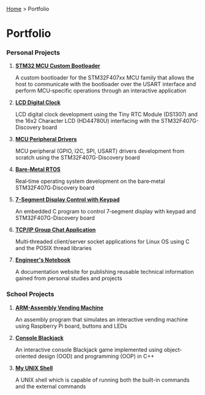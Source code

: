 <a href="../">Home</a> > Portfolio

# Portfolio



### Personal Projects

1. **<a href="./stm32-mcu-custom-bootloader">STM32 MCU Custom Bootloader</a>**

   A custom bootloader for the STM32F407xx MCU family that allows the host to communicate with the bootloader over the USART interface and perform MCU‐specific operations through an interactive application    

2. **<a href="./lcd-digital-clock">LCD Digital Clock</a>** 

   LCD digital clock development using the Tiny RTC Module (DS1307) and  the 16x2 Character LCD (HD44780U) interfacing with the STM32F407G-Discovery board

3. **<a href="./mcu-peripheral-drivers">MCU Peripheral Drivers</a>** 

   MCU peripheral (GPIO, I2C, SPI, USART) drivers development from scratch using the STM32F407G-Discovery board

4. **<a href="./bare-metal-rtos">Bare‑Metal RTOS</a>** 

   Real‐time operating system development on the bare‐metal STM32F407G‐Discovery board

5. **<a href="./7-segment-display-control-with-keypad">7-Segment Display Control with Keypad</a>**

   An embedded C program to control 7‐segment display with keypad and STM32F407G-Discovery board

6. **<a href="./tcpip-group-chat-application">TCP/IP Group Chat Application</a>**

   Multi‐threaded client/server socket applications for Linux OS using C and the POSIX thread libraries

7. **<a href="./engineers-notebook">Engineer's Notebook</a>**

   A documentation website for publishing reusable technical information gained from personal studies and projects



### School Projects

1. **<a href="./arm-assembly-vending-machine">ARM-Assembly Vending Machine</a>**

   An assembly program that simulates an interactive vending machine using Raspberry Pi board, buttons and LEDs

2. **<a href="./console-blackjack">Console Blackjack</a>**

   An interactive console Blackjack game implemented using object-oriented design (OOD) and programming (OOP) in C++

3. **<a href="./my-unix-shell">My UNIX Shell</a>**

   A UNIX shell which is capable of running both the built-in commands and the external commands

